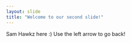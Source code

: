 ```yaml
---
layout: slide
title: "Welcome to our second slide!"
---
```

Sam Hawkz here :)
Use the left arrow to go back!
